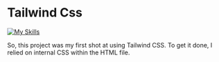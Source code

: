# Tailwind Css   
[![My Skills](https://skillicons.dev/icons?i=tailwind)](https://skillicons.dev)

So, this project was my first shot at using Tailwind CSS. To get it done, I relied on internal CSS within the HTML file.
